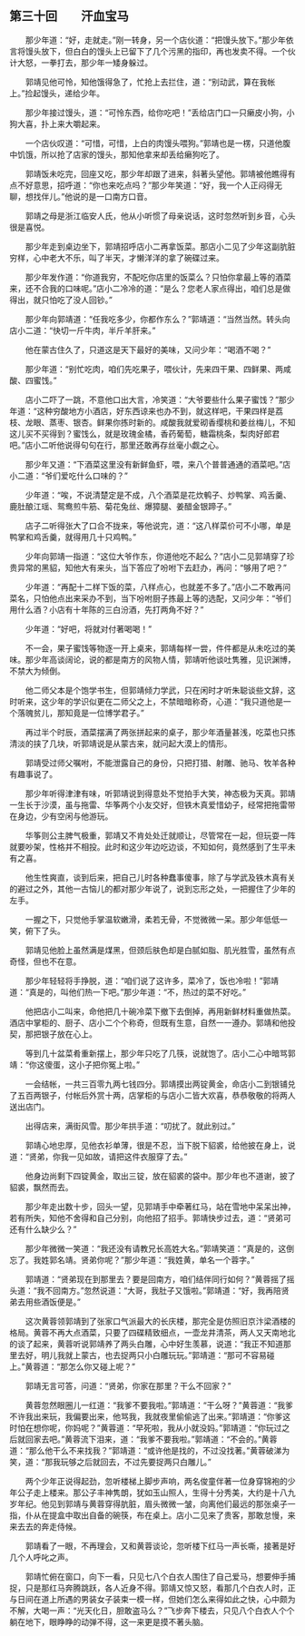 ## 第三十回　　汗血宝马

　　那少年道：“好，走就走。”刚一转身，另一个店伙道：“把馒头放下。”那少年依言将馒头放下，但白白的馒头上已留下了几个污黑的指印，再也发卖不得。一个伙计大怒，一拳打去，那少年一矮身躲过。

　　郭靖见他可怜，知他饿得急了，忙抢上去拦住，道：“别动武，算在我帐上。”捡起馒头，递给少年。

　　那少年接过馒头，道：“可怜东西，给你吃吧！”丢给店门口一只癞皮小狗，小狗大喜，扑上来大嚼起来。

　　一个店伙叹道：“可惜，可惜，上白的肉馒头喂狗。”郭靖也是一楞，只道他腹中饥饿，所以抢了店家的馒头，那知他拿来却丢给癞狗吃了。

　　郭靖饭未吃完，回座又吃，那少年却跟了进来，斜著头望他。郭靖被他瞧得有点不好意思，招呼道：“你也来吃点吗？”那少年笑道：“好，我一个人正闷得无聊，想找伴儿。”他说的是一口南方口音。

　　郭靖之母是浙江临安人氏，他从小听惯了母亲说话，这时忽然听到乡音，心头很是喜悦。

　　那少年走到桌边坐下，郭靖招呼店小二再拿饭菜。那店小二见了少年这副肮脏穷样，心中老大不乐，叫了半天，才懒洋洋的拿了碗碟过来。

　　那少年发作道：“你道我穷，不配吃你店里的饭菜么？只怕你拿最上等的酒菜来，还不合我的口味呢。”店小二冷冷的道：“是么？您老人家点得出，咱们总是做得出，就只怕吃了没人回钞。”

　　那少年向郭靖道：“任我吃多少，你都作东么？”郭靖道：“当然当然。转头向店小二道：“快切一斤牛肉，半斤羊肝来。”

　　他在蒙古住久了，只道这是天下最好的美味，又问少年：“喝酒不喝？”

　　那少年道：“别忙吃肉，咱们先吃果子，喂伙计，先来四干果、四鲜果、两咸酸、四蜜饯。”

　　店小二吓了一跳，不意他口出大言，冷笑道：“大爷要些什么果子蜜饯？”那少年道：“这种穷酸地方小酒店，好东西谅来也办不到，就这样吧，干果四样是荔枝、龙眼、蒸枣、银杏。鲜果你拣时新的。咸酸我就爱砌香缨桃和姜丝梅儿，不知这儿买不买得到？蜜饯么，就是玫瑰金橘，香药葡萄，糖霜桃条，梨肉好郎君吧。”店小二听他说得句句在行，那里还敢再存丝毫小觑之心。

　　那少年又道：“下酒菜这里没有新鲜鱼虾，喂，来八个普普通通的酒菜吧。”店小二道：“爷们爱吃什么口味的？”

　　少年道：“唉，不说清楚定是不成，八个酒菜是花炊鹌子、炒鸭掌、鸡舌羹、鹿肚酿江瑶、鸳鸯煎牛筋、菊花兔丝、爆獐腿、姜醋金银蹄子。”

　　店子二听得张大了口合不拢来，等他说完，道：“这八样菜价可不小哪，单是鸭掌和鸡舌羹，就得用几十只鸡鸭。”

　　少年向郭靖一指道：“这位大爷作东，你道他吃不起么？”店小二见郭靖穿了珍贵异常的黑貂，知他大有来头，当下答应了吩咐下去赶办，再问：“够用了吧？”

　　少年道：“再配十二样下饭的菜，八样点心，也就差不多了。”店小二不敢再问菜名，只怕他点出来采办不到，当下吩咐厨子拣最上等的选配，又问少年：“爷们用什么酒？小店有十年陈的三白汾酒，先打两角不好？”

　　少年道：“好吧，将就对付著喝喝！”

　　不一会，果子蜜饯等物逐一开上桌来，郭靖每样一尝，件件都是从未吃过的美味。那少年高谈阔论，说的都是南方的风物人情，郭靖听他谈吐隽雅，见识渊博，不禁大为倾倒。

　　他二师父本是个饱学书生，但郭靖倾力学武，只在闲时才听朱聪谈些文辞，这时听来，这少年的学识似更在二师父之上，不禁暗暗称奇，心道：“我只道他是一个落魄贫儿，那知竟是一位博学君子。”

　　再过半个时辰，酒菜摆满了两张拼起来的桌子，那少年酒量甚浅，吃菜也只拣清淡的挟了几块，听郭靖说是从蒙古来，就问起大漠上的情形。

　　郭靖受过师父嘱咐，不能泄露自己的身份，只把打猎、射雕、驰马、牧羊各种有趣事说了。

　　那少年听得津津有味，听郭靖说到得意处不觉拍手大笑，神态极为天真。郭靖一生长于沙漠，虽与拖雷、华筝两个小友交好，但铁木真爱惜幼子，经常把拖雷带在身边，少有空闲与他游玩。

　　华筝则公主脾气极重，郭靖又不肯处处迁就顺让，尽管常在一起，但玩耍一阵就要吵架，性格并不相投。此时和这少年边吃边谈，不知如何，竟然感到了生平未有之喜。

　　他生性爽直，谈到后来，把自己儿时各种蠢事傻事，除了与学武及铁木真有关的避过之外，其他一古恼儿的都对那少年说了，说到忘形之处，一把握住了少年的左手。

　　一握之下，只觉他手掌温软嫩滑，柔若无骨，不觉微微一呆。那少年低低一笑，俯下了头。

　　郭靖见他脸上虽然满是煤黑，但颈后肤色却是白腻如脂、肌光胜雪，虽然有点奇怪，但也不在意。

　　那少年轻轻将手挣脱，道：“咱们说了这许多，菜冷了，饭也冷啦！”郭靖道：“真是的，叫他们热一下吧。”那少年道：“不，热过的菜不好吃。”

　　他把店小二叫来，命他把几十碗冷菜下撤下去倒掉，再用新鲜材料重做热菜。酒店中掌柜的、厨子、店小二个个称奇，但既有生意，自然一一遵办。郭靖和他投契，那把银子放在心上。

　　等到几十盆菜肴重新摆上，那少年只吃了几筷，说就饱了。店小二心中暗骂郭靖：“你这傻蛋，这小子把你冤上啦。”

　　一会结帐，一共三百零九两七钱四分。郭靖摸出两锭黄金，命店小二到银铺兑了五百两银子，付帐后外赏十两，店掌柜的与店小二皆大欢喜，恭恭敬敬的将两人送出店门。

　　出得店来，满街风雪。那少年拱手道：“叨扰了。就此别过。”

　　郭靖心地忠厚，见他衣衫单薄，很是不忍，当下脱下貂裘，给他披在身上，说道：“贤弟，你我一见如故，请把这件衣服穿了去。”

　　他身边尚剩下四锭黄金，取出三锭，放在貂裘的袋中。那少年也不道谢，披了貂裘，飘然而去。

　　那少年走出数十步，回头一望，见郭靖手中牵著红马，站在雪地中呆呆出神，若有所失，知他不舍得和自己分别，向他招了招手。郭靖快步过去，道：“贤弟可还有什么缺少么？”

　　那少年微微一笑道：“我还没有请教兄长高姓大名。”郭靖笑道：“真是的，这倒忘了。我姓郭名靖。贤弟你呢？”那少年道：“我姓黄，单名一个蓉字。”

　　郭靖道：“贤弟现在到那里去？要是回南方，咱们结伴同行如何？”黄蓉摇了摇头道：“我不回南方。”忽然说道：“大哥，我肚子又饿啦。”郭靖道：“好，我再陪贤弟去用些酒饭便是。”

　　这次黄蓉领郭靖到了张家口气派最大的长庆楼，那完全是仿照旧京汴梁酒楼的格局。黄蓉不再大点酒菜，只要了四碟精致细点，一壶龙井清茶，两人又天南地北的谈了起来，黄蓉听说郭靖养了两头白雕，心中好生羡慕，说道：“我正不知道那里去好，明儿我就上蒙古，也去捉两只小白雕玩玩。”郭靖道：“那可不容易碰上。”黄蓉道：“那怎么你又碰上呢？”

　　郭靖无言可答，问道：“贤弟，你家在那里？干么不回家？”

　　黄蓉忽然眼圈儿一红道：“我爹不要我啦。”郭靖道：“干么呀？”黄蓉道：“我爹不许我出来玩，我偏要出来，他骂我，我就夜里偷偷逃了出来。”郭靖道：“你爹这时怕在想你呢，你妈呢？”黄蓉道：“早死啦，我从小就没妈。”郭靖道：“你玩过之后就回家去吧。”黄蓉流下泪来，道：“我爹不要我啦。”郭靖道：“不会的。”黄蓉道：“那么他干么不来找我？”郭靖道：“或许他是找的，不过没找著。”黄蓉破涕为笑，道：“那我玩够之后就回去，不过先要捉两只白雕儿。”

　　两个少年正说得起劲，忽听楼梯上脚步声响，两名俊童伴著一位身穿锦袍的少年公子走上楼来。那公子丰神隽朗，犹如玉山照人，生得十分秀美，大约是十八九岁年纪。他见到郭靖与黄蓉穿得肮脏，眉头微微一皱，向离他们最远的那张桌子一指，仆从在提盒中取出自备的碗筷，布在桌上。店小二见来了贵客，那敢怠慢，来来去去的奔走侍候。

　　郭靖看了一眼，不再理会，又和黄蓉谈论，忽听楼下红马一声长嘶，接著是好几个人呼叱之声。

　　郭靖忙俯在窗口，向下一看，只见七八个白衣人围住了自己爱马，想要伸手捕捉，只是那红马奔腾跳跃，各人近身不得。郭靖又惊又怒，看那几个白衣人时，正与日间在道上所遇的男装女子装束一模一样，但她们怎么来得如此之快，心中颇为不解，大喝一声：“光天化日，胆敢盗马么？”飞步奔下楼去，只见八个白衣人个个躺在地下，眼睁睁的动弹不得，这一来更是摸不著头脑。